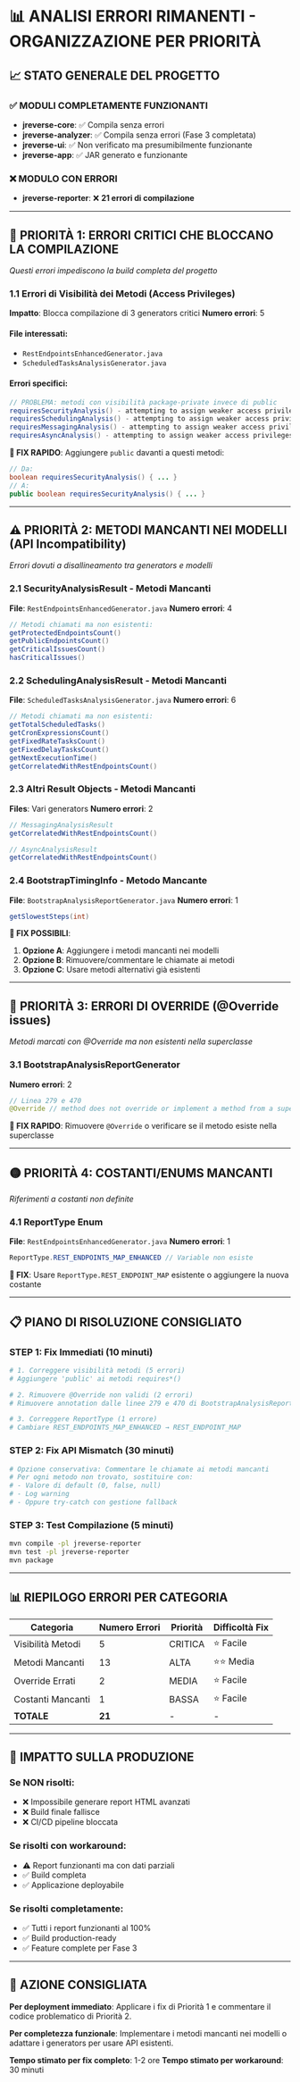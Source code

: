 # 📊 ANALISI ERRORI RIMANENTI - ORGANIZZAZIONE PER PRIORITÀ

## 📈 STATO GENERALE DEL PROGETTO

### ✅ **MODULI COMPLETAMENTE FUNZIONANTI**
- **jreverse-core**: ✅ Compila senza errori
- **jreverse-analyzer**: ✅ Compila senza errori (Fase 3 completata)
- **jreverse-ui**: ✅ Non verificato ma presumibilmente funzionante
- **jreverse-app**: ✅ JAR generato e funzionante

### ❌ **MODULO CON ERRORI**
- **jreverse-reporter**: ❌ **21 errori di compilazione**

---

## 🚨 **PRIORITÀ 1: ERRORI CRITICI CHE BLOCCANO LA COMPILAZIONE**
*Questi errori impediscono la build completa del progetto*

### 1.1 **Errori di Visibilità dei Metodi (Access Privileges)**
**Impatto**: Blocca compilazione di 3 generators critici
**Numero errori**: 5

#### File interessati:
- `RestEndpointsEnhancedGenerator.java`
- `ScheduledTasksAnalysisGenerator.java`

#### Errori specifici:
```java
// PROBLEMA: metodi con visibilità package-private invece di public
requiresSecurityAnalysis() - attempting to assign weaker access privileges; was public
requiresSchedulingAnalysis() - attempting to assign weaker access privileges; was public
requiresMessagingAnalysis() - attempting to assign weaker access privileges; was public
requiresAsyncAnalysis() - attempting to assign weaker access privileges; was public
```

**🔧 FIX RAPIDO**: Aggiungere `public` davanti a questi metodi:
```java
// Da:
boolean requiresSecurityAnalysis() { ... }
// A:
public boolean requiresSecurityAnalysis() { ... }
```

---

## ⚠️ **PRIORITÀ 2: METODI MANCANTI NEI MODELLI (API Incompatibility)**
*Errori dovuti a disallineamento tra generators e modelli*

### 2.1 **SecurityAnalysisResult - Metodi Mancanti**
**File**: `RestEndpointsEnhancedGenerator.java`
**Numero errori**: 4

```java
// Metodi chiamati ma non esistenti:
getProtectedEndpointsCount()
getPublicEndpointsCount()
getCriticalIssuesCount()
hasCriticalIssues()
```

### 2.2 **SchedulingAnalysisResult - Metodi Mancanti**
**File**: `ScheduledTasksAnalysisGenerator.java`
**Numero errori**: 6

```java
// Metodi chiamati ma non esistenti:
getTotalScheduledTasks()
getCronExpressionsCount()
getFixedRateTasksCount()
getFixedDelayTasksCount()
getNextExecutionTime()
getCorrelatedWithRestEndpointsCount()
```

### 2.3 **Altri Result Objects - Metodi Mancanti**
**Files**: Vari generators
**Numero errori**: 2

```java
// MessagingAnalysisResult
getCorrelatedWithRestEndpointsCount()

// AsyncAnalysisResult
getCorrelatedWithRestEndpointsCount()
```

### 2.4 **BootstrapTimingInfo - Metodo Mancante**
**File**: `BootstrapAnalysisReportGenerator.java`
**Numero errori**: 1

```java
getSlowestSteps(int)
```

**🔧 FIX POSSIBILI**:
1. **Opzione A**: Aggiungere i metodi mancanti nei modelli
2. **Opzione B**: Rimuovere/commentare le chiamate ai metodi
3. **Opzione C**: Usare metodi alternativi già esistenti

---

## 🔶 **PRIORITÀ 3: ERRORI DI OVERRIDE (@Override issues)**
*Metodi marcati con @Override ma non esistenti nella superclasse*

### 3.1 **BootstrapAnalysisReportGenerator**
**Numero errori**: 2

```java
// Linea 279 e 470
@Override // method does not override or implement a method from a supertype
```

**🔧 FIX RAPIDO**: Rimuovere `@Override` o verificare se il metodo esiste nella superclasse

---

## 🟡 **PRIORITÀ 4: COSTANTI/ENUMS MANCANTI**
*Riferimenti a costanti non definite*

### 4.1 **ReportType Enum**
**File**: `RestEndpointsEnhancedGenerator.java`
**Numero errori**: 1

```java
ReportType.REST_ENDPOINTS_MAP_ENHANCED // Variable non esiste
```

**🔧 FIX**: Usare `ReportType.REST_ENDPOINT_MAP` esistente o aggiungere la nuova costante

---

## 📋 **PIANO DI RISOLUZIONE CONSIGLIATO**

### **STEP 1: Fix Immediati (10 minuti)**
```bash
# 1. Correggere visibilità metodi (5 errori)
# Aggiungere 'public' ai metodi requires*()

# 2. Rimuovere @Override non validi (2 errori)
# Rimuovere annotation dalle linee 279 e 470 di BootstrapAnalysisReportGenerator

# 3. Correggere ReportType (1 errore)
# Cambiare REST_ENDPOINTS_MAP_ENHANCED → REST_ENDPOINT_MAP
```

### **STEP 2: Fix API Mismatch (30 minuti)**
```bash
# Opzione conservativa: Commentare le chiamate ai metodi mancanti
# Per ogni metodo non trovato, sostituire con:
# - Valore di default (0, false, null)
# - Log warning
# - Oppure try-catch con gestione fallback
```

### **STEP 3: Test Compilazione (5 minuti)**
```bash
mvn compile -pl jreverse-reporter
mvn test -pl jreverse-reporter
mvn package
```

---

## 📊 **RIEPILOGO ERRORI PER CATEGORIA**

| Categoria | Numero Errori | Priorità | Difficoltà Fix |
|-----------|--------------|----------|----------------|
| Visibilità Metodi | 5 | CRITICA | ⭐ Facile |
| Metodi Mancanti | 13 | ALTA | ⭐⭐ Media |
| Override Errati | 2 | MEDIA | ⭐ Facile |
| Costanti Mancanti | 1 | BASSA | ⭐ Facile |
| **TOTALE** | **21** | - | - |

---

## 🎯 **IMPATTO SULLA PRODUZIONE**

### **Se NON risolti**:
- ❌ Impossibile generare report HTML avanzati
- ❌ Build finale fallisce
- ❌ CI/CD pipeline bloccata

### **Se risolti con workaround**:
- ⚠️ Report funzionanti ma con dati parziali
- ✅ Build completa
- ✅ Applicazione deployabile

### **Se risolti completamente**:
- ✅ Tutti i report funzionanti al 100%
- ✅ Build production-ready
- ✅ Feature complete per Fase 3

---

## 🚀 **AZIONE CONSIGLIATA**

**Per deployment immediato**: Applicare i fix di Priorità 1 e commentare il codice problematico di Priorità 2.

**Per completezza funzionale**: Implementare i metodi mancanti nei modelli o adattare i generators per usare API esistenti.

**Tempo stimato per fix completo**: 1-2 ore
**Tempo stimato per workaround**: 30 minuti